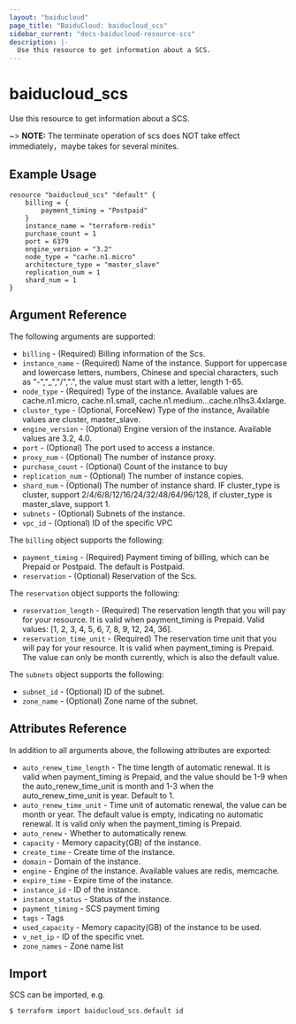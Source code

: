 ```yaml
---
layout: "baiducloud"
page_title: "BaiduCloud: baiducloud_scs"
sidebar_current: "docs-baiducloud-resource-scs"
description: |-
  Use this resource to get information about a SCS.
---
```


# baiducloud_scs

Use this resource to get information about a SCS.

~> **NOTE:** The terminate operation of scs does NOT take effect immediately，maybe takes for several minites.

## Example Usage

```hcl
resource "baiducloud_scs" "default" {
	billing = {
		payment_timing = "Postpaid"
	}
	instance_name = "terraform-redis"
	purchase_count = 1
	port = 6379
	engine_version = "3.2"
	node_type = "cache.n1.micro"
	architecture_type = "master_slave"
	replication_num = 1
	shard_num = 1
}
```

## Argument Reference

The following arguments are supported:

* `billing` - (Required) Billing information of the Scs.
* `instance_name` - (Required) Name of the instance. Support for uppercase and lowercase letters, numbers, Chinese and special characters, such as "-","_","/",".", the value must start with a letter, length 1-65.
* `node_type` - (Required) Type of the instance. Available values are cache.n1.micro, cache.n1.small, cache.n1.medium...cache.n1hs3.4xlarge.
* `cluster_type` - (Optional, ForceNew) Type of the instance,  Available values are cluster, master_slave.
* `engine_version` - (Optional) Engine version of the instance. Available values are 3.2, 4.0.
* `port` - (Optional) The port used to access a instance.
* `proxy_num` - (Optional) The number of instance proxy.
* `purchase_count` - (Optional) Count of the instance to buy
* `replication_num` - (Optional) The number of instance copies.
* `shard_num` - (Optional) The number of instance shard. IF cluster_type is cluster, support 2/4/6/8/12/16/24/32/48/64/96/128, if cluster_type is master_slave, support 1.
* `subnets` - (Optional) Subnets of the instance.
* `vpc_id` - (Optional) ID of the specific VPC

The `billing` object supports the following:

* `payment_timing` - (Required) Payment timing of billing, which can be Prepaid or Postpaid. The default is Postpaid.
* `reservation` - (Optional) Reservation of the Scs.

The `reservation` object supports the following:

* `reservation_length` - (Required) The reservation length that you will pay for your resource. It is valid when payment_timing is Prepaid. Valid values: [1, 2, 3, 4, 5, 6, 7, 8, 9, 12, 24, 36].
* `reservation_time_unit` - (Required) The reservation time unit that you will pay for your resource. It is valid when payment_timing is Prepaid. The value can only be month currently, which is also the default value.

The `subnets` object supports the following:

* `subnet_id` - (Optional) ID of the subnet.
* `zone_name` - (Optional) Zone name of the subnet.

## Attributes Reference

In addition to all arguments above, the following attributes are exported:

* `auto_renew_time_length` - The time length of automatic renewal. It is valid when payment_timing is Prepaid, and the value should be 1-9 when the auto_renew_time_unit is month and 1-3 when the auto_renew_time_unit is year. Default to 1.
* `auto_renew_time_unit` - Time unit of automatic renewal, the value can be month or year. The default value is empty, indicating no automatic renewal. It is valid only when the payment_timing is Prepaid.
* `auto_renew` - Whether to automatically renew.
* `capacity` - Memory capacity(GB) of the instance.
* `create_time` - Create time of the instance.
* `domain` - Domain of the instance.
* `engine` - Engine of the instance. Available values are redis, memcache.
* `expire_time` - Expire time of the instance.
* `instance_id` - ID of the instance.
* `instance_status` - Status of the instance.
* `payment_timing` - SCS payment timing
* `tags` - Tags
* `used_capacity` - Memory capacity(GB) of the instance to be used.
* `v_net_ip` - ID of the specific vnet.
* `zone_names` - Zone name list


## Import

SCS can be imported, e.g.

```hcl
$ terraform import baiducloud_scs.default id
```

